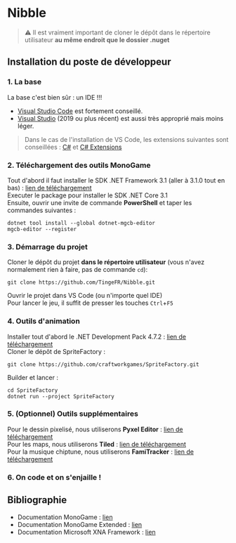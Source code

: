# Nibble

> ⚠️ Il est vraiment important de cloner le dépôt dans le répertoire utilisateur **au même endroit que le dossier .nuget**

## Installation du poste de développeur
### 1. La base
La base c'est bien sûr : un IDE !!!  
- [Visual Studio Code](https://code.visualstudio.com/) est fortement conseillé.  
- [Visual Studio](https://visualstudio.microsoft.com/fr/) (2019 ou plus récent) est aussi très approprié mais moins léger.
> Dans le cas de l'installation de VS Code, les extensions suivantes sont conseillées : [C#](https://marketplace.visualstudio.com/items?itemName=ms-dotnettools.csharp) et [C# Extensions](https://marketplace.visualstudio.com/items?itemName=jchannon.csharpextensions)

### 2. Téléchargement des outils MonoGame
Tout d'abord il faut installer le SDK .NET Framework 3.1 (aller à 3.1.0 tout en bas) : [lien de téléchargement](https://dotnet.microsoft.com/download/dotnet/3.1)  
Executer le package pour installer le SDK .NET Core 3.1  
Ensuite, ouvrir une invite de commande **PowerShell** et taper les commandes suivantes :  
```
dotnet tool install --global dotnet-mgcb-editor
mgcb-editor --register
```  

### 3. Démarrage du projet
Cloner le dépôt du projet **dans le répertoire utilisateur** (vous n'avez normalement rien à faire, pas de commande `cd`):  
```
git clone https://github.com/TingeFR/Nibble.git
```  
Ouvrir le projet dans VS Code (ou n'importe quel IDE)  
Pour lancer le jeu, il suffit de presser les touches `Ctrl`+`F5`

### 4. Outils d'animation
Installer tout d'abord le .NET Development Pack 4.7.2 : [lien de téléchargement](https://dotnet.microsoft.com/download/dotnet-framework/net472)  
Cloner le dépôt de SpriteFactory :  
```
git clone https://github.com/craftworkgames/SpriteFactory.git
```  
Builder et lancer :
```
cd SpriteFactory
dotnet run --project SpriteFactory
```  

### 5. (Optionnel) Outils supplémentaires
Pour le dessin pixelisé, nous utiliserons **Pyxel Editor** : [lien de téléchargement](https://fr.freedownloadmanager.org/Windows-PC/PyxelEdit-GRATUIT.html)  
Pour les maps, nous utiliserons **Tiled** : [lien de téléchargement](https://www.mapeditor.org/)  
Pour la musique chiptune, nous utiliserons **FamiTracker** : [lien de téléchargement](http://famitracker.com/)

### 6. On code et on s'enjaille !  

## Bibliographie
- Documentation MonoGame : [lien](https://docs.monogame.net/)
- Documentation MonoGame Extended : [lien](https://www.monogameextended.net/docs/)
- Documentation Microsoft XNA Framework : [lien](https://docs.microsoft.com/en-us/previous-versions/windows/xna/bb196942(v=xnagamestudio.42))
